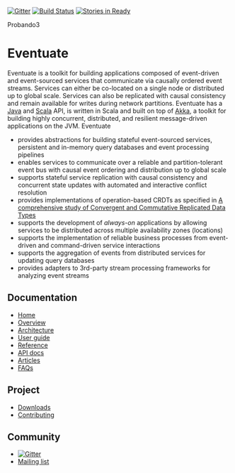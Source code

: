 [![Gitter](https://badges.gitter.im/Join%20Chat.svg)](https://gitter.im/RBMHTechnology/eventuate?utm_source=badge&utm_medium=badge&utm_campaign=pr-badge)
[![Build Status](https://travis-ci.org/RBMHTechnology/eventuate.svg?branch=master)](https://travis-ci.org/RBMHTechnology/eventuate)
[![Stories in Ready](https://badge.waffle.io/rbmhtechnology/eventuate.svg?label=ready&title=Ready)](http://waffle.io/rbmhtechnology/eventuate)

Probando3

Eventuate
=========

Eventuate is a toolkit for building applications composed of event-driven and event-sourced services that communicate via causally ordered event streams. Services can either be co-located on a single node or distributed up to global scale. Services can also be replicated with causal consistency and remain available for writes during network partitions. Eventuate has a [Java](http://www.oracle.com/technetwork/java/javase/overview/index.html) and [Scala](http://www.scala-lang.org/) API, is written in Scala and built on top of [Akka](http://akka.io), a toolkit for building highly concurrent, distributed, and resilient message-driven applications on the JVM. Eventuate

- provides abstractions for building stateful event-sourced services, persistent and in-memory query databases and event processing pipelines
- enables services to communicate over a reliable and partition-tolerant event bus with causal event ordering and distribution up to global scale
- supports stateful service replication with causal consistency and concurrent state updates with automated and interactive conflict resolution
- provides implementations of operation-based CRDTs as specified in [A comprehensive study of Convergent and Commutative Replicated Data Types](http://hal.upmc.fr/file/index/docid/555588/filename/techreport.pdf)
- supports the development of *always-on* applications by allowing services to be distributed across multiple availability zones (locations)
- supports the implementation of reliable business processes from event-driven and command-driven service interactions
- supports the aggregation of events from distributed services for updating query databases
- provides adapters to 3rd-party stream processing frameworks for analyzing event streams

Documentation
-------------

- [Home](http://rbmhtechnology.github.io/eventuate/)
- [Overview](http://rbmhtechnology.github.io/eventuate/overview.html)
- [Architecture](http://rbmhtechnology.github.io/eventuate/architecture.html)
- [User guide](http://rbmhtechnology.github.io/eventuate/user-guide.html)
- [Reference](http://rbmhtechnology.github.io/eventuate/reference.html)
- [API docs](http://rbmhtechnology.github.io/eventuate/latest/api/index.html)
- [Articles](http://rbmhtechnology.github.io/eventuate/resources.html)
- [FAQs](http://rbmhtechnology.github.io/eventuate/faq.html)

Project
-------

- [Downloads](http://rbmhtechnology.github.io/eventuate/download.html)
- [Contributing](http://rbmhtechnology.github.io/eventuate/developers.html)

Community
---------

- [![Gitter](https://badges.gitter.im/Join%20Chat.svg)](https://gitter.im/RBMHTechnology/eventuate?utm_source=badge&utm_medium=badge&utm_campaign=pr-badge)
- [Mailing list](https://groups.google.com/forum/#!forum/eventuate)
